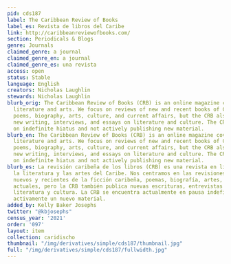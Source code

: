```yaml
---
pid: cds187
label: The Caribbean Review of Books
label_es: Revista de libros del Caribe
link: http://caribbeanreviewofbooks.com/
section: Periodicals & Blogs
genre: Journals
claimed_genre: a journal
claimed_genre_en: a journal
claimed_genre_es: una revista
access: open
status: Stable
language: English
creators: Nicholas Laughlin
stewards: Nicholas Laughlin
blurb_orig: The Caribbean Review of Books (CRB) is an online magazine covering Caribbean
  literature and arts. We focus on reviews of new and recent books of Caribbean fiction,
  poems, biography, arts, culture, and current affairs, but the CRB also publishes
  new writing, interviews, and essays on literature and culture. The CRB is currently
  on indefinite hiatus and not actively publishing new material.
blurb_en: The Caribbean Review of Books (CRB) is an online magazine covering Caribbean
  literature and arts. We focus on reviews of new and recent books of Caribbean fiction,
  poems, biography, arts, culture, and current affairs, but the CRB also publishes
  new writing, interviews, and essays on literature and culture. The CRB is currently
  on indefinite hiatus and not actively publishing new material.
blurb_es: La revisión caribeña de los libros (CRB) es una revista en línea que abarca
  la literatura y las artes del Caribe. Nos centramos en las revisiones de los libros
  nuevos y recientes de la ficción caribeña, poemas, biografía, artes, cultura y asuntos
  actuales, pero la CRB también publica nuevas escrituras, entrevistas y ensayos sobre
  literatura y cultura. La CRB se encuentra actualmente en pausa indefinida y no publica
  activamente un nuevo material.
added_by: Kelly Baker Josephs
twitter: "@kbjosephs"
census_year: '2021'
order: '097'
layout: item
collection: caridischo
thumbnail: "/img/derivatives/simple/cds187/thumbnail.jpg"
full: "/img/derivatives/simple/cds187/fullwidth.jpg"
---
```

